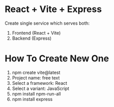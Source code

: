 # React + Vite + Express

Create single service which serves both:
1. Frontend (React + Vite)
2. Backend (Express)

# How To Create New One
1. npm create vite@latest
2. Project name: free text
3. Select a framework: React
4. Select a variant: JavaScript
5. npm install npm-run-all
6. npm install express

